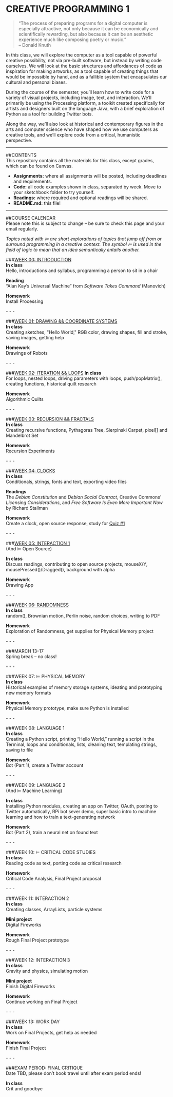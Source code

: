 CREATIVE PROGRAMMING 1
====

>“The process of preparing programs for a digital computer is especially attractive, not only because it can be economically and scientifically rewarding, but also because it can be an aesthetic experience much like composing poetry or music.”  
– Donald Knuth

In this class, we will explore the computer as a tool capable of powerful creative possibility, not via pre-built software, but instead by writing code ourselves. We will look at the basic structures and affordances of code as inspiration for making artworks, as a tool capable of creating things that would be impossible by hand, and as a fallible system that encapsulates our cultural and personal biases.

During the course of the semester, you’ll learn how to write code for a variety of visual projects, including image, text, and interaction. We’ll primarily be using the Processing platform, a toolkit created specifically for artists and designers built on the language Java, with a brief exploration of Python as a tool for building Twitter bots.

Along the way, we’ll also look at historical and contemporary figures in the arts and computer science who have shaped how we use computers as creative tools, and we’ll explore code from a critical, humanistic perspective.

***  

##CONTENTS  
This repository contains all the materials for this class, except grades, which can be found on Canvas.

* **Assignments:** where all assignments will be posted, including deadlines and requirements.  
* **Code:** all code examples shown in class, separated by week. Move to your sketchbook folder to try yourself.  
* **Readings:** where required and optional readings will be shared.  
* **README.md:** this file!

* * *
 
##COURSE CALENDAR  
Please note this is subject to change – be sure to check this page and your email regularly.

*Topics noted with ⊨ are short explorations of topics that jump off from or surround programming in a creative context. The symbol ⊨ is used in the field of logic to mean that an idea semantically entails another.*


###[WEEK 00: INTRODUCTION](https://github.com/jeffThompson/CreativeProgramming1/blob/master/Assignments/Week00_BootingUp.md)  
**In class**  
Hello, introductions and syllabus, programming a person to sit in a chair

**Reading**  
“Alan Kay’s Universal Machine” from *Software Takes Command* (Manovich)

**Homework**  
Install Processing

\- \- \-

###[WEEK 01: DRAWING && COORDINATE SYSTEMS](https://github.com/jeffThompson/CreativeProgramming1/blob/master/Assignments/Week01_RobotDrawings.md)  
**In class**  
Creating sketches, "Hello World," RGB color, drawing shapes, fill and stroke, saving images, getting help

**Homework**  
Drawings of Robots

\- \- \-

###[WEEK 02: ITERATION && LOOPS](https://github.com/jeffThompson/CreativeProgramming1/blob/master/Assignments/Week02_AlgorithmicQuilts.md) 
**In class**  
For loops, nested loops, driving parameters with loops, push/popMatrix(), creating functions, historical quilt research

**Homework**  
Algorithmic Quilts

\- \- \-
 
###[WEEK 03: RECURSION && FRACTALS](https://github.com/jeffThompson/CreativeProgramming1/blob/master/Assignments/Week03_RecursionExperiments.md)  
**In class**  
Creating recursive functions, Pythagoras Tree, Sierpinski Carpet, pixel[] and Mandelbrot Set

**Homework**  
Recursion Experiments

\- \- \-

###[WEEK 04: CLOCKS](https://github.com/jeffThompson/CreativeProgramming1/blob/master/Assignments/Week04_Clocks.md)  
**In class**  
Conditionals, strings, fonts and text, exporting video files

**Readings**  
The *Debian Constitution* and *Debian Social Contract*, Creative Commons' *Licensing Considerations*, and *Free Software Is Even More Important Now* by Richard Stallman  

**Homework**  
Create a clock, open source response, study for [Quiz #1](https://github.com/jeffThompson/CreativeProgramming1/blob/master/Quizzes/Quiz1.pdf)  

\- \- \-

###[WEEK 05: INTERACTION 1](https://github.com/jeffThompson/CreativeProgramming1/blob/master/Assignments/Week05_DrawingApp.md)  
(And ⊨ Open Source)

**In class**  
Discuss readings, contributing to open source projects, mouseX/Y, mousePressed()/Dragged(), background with alpha

**Homework**  
Drawing App

\- \- \-

###[WEEK 06: RANDOMNESS](https://github.com/jeffThompson/CreativeProgramming1/blob/master/Assignments/Week06_Randomness.md)  
**In class**  
random(), Brownian motion, Perlin noise, random choices, writing to PDF

**Homework**  
Exploration of Randomness, get supplies for Physical Memory project

\- \- \-

###MARCH 13–17  
Spring break – no class!

\- \- \-

###WEEK 07: ⊨ PHYSICAL MEMORY   
**In class**  
Historical examples of memory storage systems, ideating and prototyping new memory formats 

**Homework**  
Physical Memory prototype, make sure Python is installed

\- \- \-

###WEEK 08: LANGUAGE 1  
**In class**  
Creating a Python script, printing “Hello World,” running a script in the Terminal, loops and conditionals, lists, cleaning text, templating strings, saving to file 

**Homework**  
Bot (Part 1), create a Twitter account

\- \- \-

###WEEK 09: LANGUAGE 2  
(And ⊨ Machine Learning)

**In class**  
Installing Python modules, creating an app on Twitter, OAuth, posting to Twitter automatically, RPi bot sever demo, super basic intro to machine learning and how to train a text-generating network

**Homework**  
Bot (Part 2), train a neural net on found text
 
\- \- \-

###WEEK 10: ⊨ CRITICAL CODE STUDIES  
**In class**  
Reading code as text, porting code as critical research

**Homework**  
Critical Code Analysis, Final Project proposal

\- \- \-

###WEEK 11: INTERACTION 2  
**In class**  
Creating classes, ArrayLists, particle systems

**Mini project**  
Digital Fireworks

**Homework**  
Rough Final Project prototype 

\- \- \-

###WEEK 12: INTERACTION 3  
**In class**  
Gravity and physics, simulating motion

**Mini project**  
Finish Digital Fireworks

**Homework**  
Continue working on Final Project

\- \- \-

###WEEK 13: WORK DAY  
**In class**  
Work on Final Projects, get help as needed

**Homework**  
Finish Final Project

\- \- \-

###EXAM PERIOD: FINAL CRITIQUE  
Date TBD, please don’t book travel until after exam period ends!

**In class**  
Crit and goodbye

